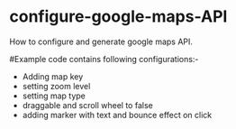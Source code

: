 # configure-google-maps-API
How to configure and generate google maps API.

#Example code contains following configurations:-
- Adding map key
- setting zoom level
- setting map type
- draggable and scroll wheel to false
- adding marker with text and bounce effect on click
